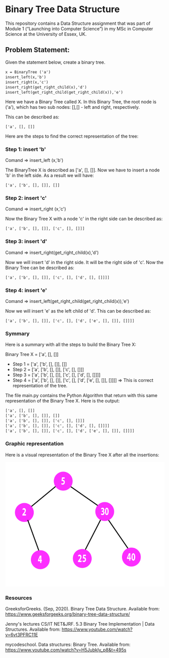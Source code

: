 # Binary Tree Data Structure


 This repository contains a Data Structure assignment that was part of Module 1 (“Launching into Computer Science”) in my MSc in Computer Science at the University of Essex, UK. 

## Problem Statement:

Given the statement below, create a binary tree.
 
    x = BinaryTree ('a')
    insert_left(x,'b') 
    insert_right(x,'c')
    insert_right(get_right_child(x),'d')
    insert_left(get_right_child(get_right_child(x)),'e')



Here we have a Binary Tree called X. In this Binary Tree, the root node is ('a'), which has two sub nodes: [],[] - left and right, respectively. 

This can be described as: 
 
    ['a', [], []]


Here are the steps to find the correct representation of the tree:  

### Step 1: insert 'b'

Comand => insert_left (x,'b') 

The BinaryTree X is described as ['a', [], []].  Now we have to insert a node 'b' in the left side. As a result we will have: 

    ['a', ['b', [], []], []]

  
### Step 2: insert 'c'

Comand => insert_right (x,'c')

Now the Binary Tree X with a node 'c' in the right side can be described as:


    ['a', ['b', [], []], ['c', [], []]]
 
 
### Step 3: insert 'd'

Comand => insert_right(get_right_child(x),'d')

 Now we will insert 'd' in the right side. It will be the right side of  'c'. Now the Binary Tree can be described as: 


    ['a', ['b', [], []], ['c', [], ['d', [], []]]]


### Step 4: insert 'e'

Comand => insert_left(get_right_child(get_right_child(x)),'e')

Now we will insert 'e' as the left child of  'd'. This can be described as:

    ['a', ['b', [], []], ['c', [], ['d', ['e', [], []], []]]]


### Symmary 

Here is a summary with all the steps to build the Binary Tree X: 

Binary Tree X = ['a', [], []]

* Step 1 = ['a', ['b', [], []], []]
* Step 2 = ['a', ['b', [], []], ['c', [], []]]
* Step 3 = ['a', ['b', [], []], ['c', [], ['d', [], []]]]
* Step 4 = ['a', ['b', [], []], ['c', [], ['d', ['e', [], []], []]]]      =>   This is correct representation of the tree. 


The file main.py contains the Python Algorithm that return with this same representation of the Binary Tree X. Here is the output:
 
    ['a', [], []]
    ['a', ['b', [], []], []]
    ['a', ['b', [], []], ['c', [], []]]
    ['a', ['b', [], []], ['c', [], ['d', [], []]]]
    ['a', ['b', [], []], ['c', [], ['d', ['e', [], []], []]]]

### Graphic representation 

Here is a visual representation of the Binary Tree X after all the insertions: 
 
 ![print](binary_tree.png)
 
 ### Resources
 
GreeksforGreeks. (Sep, 2020). Binary Tree Data Structure. Available from: https://www.geeksforgeeks.org/binary-tree-data-structure/
 
Jenny's lectures CS/IT NET&JRF. 5.3 Binary Tree Implementation | Data Structures. Available from: https://www.youtube.com/watch?v=6vt3PFRC11E
 
mycodeschool. Data structures: Binary Tree. Available from: https://www.youtube.com/watch?v=H5JubkIy_p8&t=495s
 
